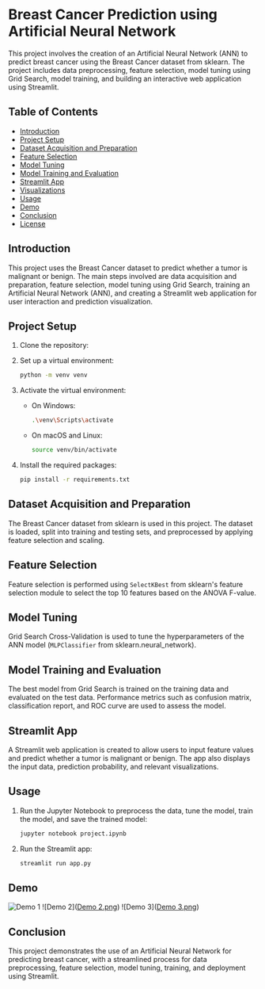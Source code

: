 # Breast Cancer Prediction using Artificial Neural Network

This project involves the creation of an Artificial Neural Network (ANN) to predict breast cancer using the Breast Cancer dataset from sklearn. The project includes data preprocessing, feature selection, model tuning using Grid Search, model training, and building an interactive web application using Streamlit.

## Table of Contents

- [Introduction](#introduction)
- [Project Setup](#project-setup)
- [Dataset Acquisition and Preparation](#dataset-acquisition-and-preparation)
- [Feature Selection](#feature-selection)
- [Model Tuning](#model-tuning)
- [Model Training and Evaluation](#model-training-and-evaluation)
- [Streamlit App](#streamlit-app)
- [Visualizations](#visualizations)
- [Usage](#usage)
- [Demo](#demo)
- [Conclusion](#conclusion)
- [License](#license)

## Introduction

This project uses the Breast Cancer dataset to predict whether a tumor is malignant or benign. The main steps involved are data acquisition and preparation, feature selection, model tuning using Grid Search, training an Artificial Neural Network (ANN), and creating a Streamlit web application for user interaction and prediction visualization.

## Project Setup

1. Clone the repository:

2. Set up a virtual environment:
    ```bash
    python -m venv venv
    ```

3. Activate the virtual environment:
    - On Windows:
      ```bash
      .\venv\Scripts\activate
      ```
    - On macOS and Linux:
      ```bash
      source venv/bin/activate
      ```

4. Install the required packages:
    ```bash
    pip install -r requirements.txt
    ```

## Dataset Acquisition and Preparation

The Breast Cancer dataset from sklearn is used in this project. The dataset is loaded, split into training and testing sets, and preprocessed by applying feature selection and scaling.

## Feature Selection

Feature selection is performed using `SelectKBest` from sklearn's feature selection module to select the top 10 features based on the ANOVA F-value.

## Model Tuning

Grid Search Cross-Validation is used to tune the hyperparameters of the ANN model (`MLPClassifier` from sklearn.neural_network).

## Model Training and Evaluation

The best model from Grid Search is trained on the training data and evaluated on the test data. Performance metrics such as confusion matrix, classification report, and ROC curve are used to assess the model.

## Streamlit App

A Streamlit web application is created to allow users to input feature values and predict whether a tumor is malignant or benign. The app also displays the input data, prediction probability, and relevant visualizations.


## Usage

1. Run the Jupyter Notebook to preprocess the data, tune the model, train the model, and save the trained model:
    ```bash
    jupyter notebook project.ipynb
    ```

2. Run the Streamlit app:
    ```bash
    streamlit run app.py
    ```

## Demo

![Demo 1]([Demo1.png](https://github.com/MariMMK/BreastCancerDetection/blob/main/Demo1.png))
![Demo 2]([Demo 2.png](https://github.com/MariMMK/BreastCancerDetection/blob/main/Demo2.png))
![Demo 3]([Demo 3.png](https://github.com/MariMMK/BreastCancerDetection/blob/main/Demo3.png))

## Conclusion

This project demonstrates the use of an Artificial Neural Network for predicting breast cancer, with a streamlined process for data preprocessing, feature selection, model tuning, training, and deployment using Streamlit.

